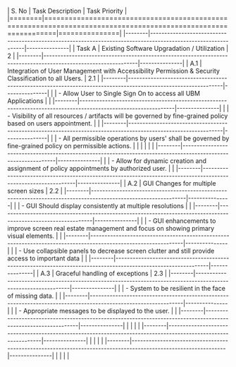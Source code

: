 | S. No  |                                                Task Description                                               | Task Priority |
|========|===============================================================================================================|===============|
|--------|---------------------------------------------------------------------------------------------------------------|---------------|
| Task A | Existing Software Upgradation / Utilization                                                                   |             2 |
|--------|---------------------------------------------------------------------------------------------------------------|---------------|
| A.1    | Integration of User Management with Accessibility Permission & Security Classification to all Users.          |           2.1 |
|--------|---------------------------------------------------------------------------------------------------------------|---------------|
|        | - Allow User to Single Sign On to access all UBM Applications                                                 |               |
|--------|---------------------------------------------------------------------------------------------------------------|---------------|
|        | - Visibility of all resources / artifacts will be governed by fine-grained policy based on users appointment. |               |
|--------|---------------------------------------------------------------------------------------------------------------|---------------|
|        | - All permissible operations by users' shall be governed by fine-grained policy on permissible actions.       |               |
|        |                                                                                                               |               |
|--------|---------------------------------------------------------------------------------------------------------------|---------------|
|        | - Allow for dynamic creation and assignment of policy appointments by authorized user.                        |               |
|--------|---------------------------------------------------------------------------------------------------------------|---------------|
| A.2    | GUI Changes for multiple screen sizes                                                                         |           2.2 |
|--------|---------------------------------------------------------------------------------------------------------------|---------------|
|        | - GUI Should display consistently at multiple resolutions                                                     |               |
|--------|---------------------------------------------------------------------------------------------------------------|---------------|
|        | - GUI enhancements to improve screen real estate management and focus on showing primary visual elements.     |               |
|--------|---------------------------------------------------------------------------------------------------------------|---------------|
|        | - Use collapsible panels to decrease screen clutter and still provide access to important data                |               |
|--------|---------------------------------------------------------------------------------------------------------------|---------------|
| A.3    | Graceful handling of exceptions                                                                               |           2.3 |
|--------|---------------------------------------------------------------------------------------------------------------|---------------|
|        | - System to be resilient in the face of missing data.                                                         |               |
|--------|---------------------------------------------------------------------------------------------------------------|---------------|
|        | - Appropriate messages to be displayed to the user.                                                           |               |
|--------|---------------------------------------------------------------------------------------------------------------|---------------|
|        |                                                                                                               |               |
|--------|---------------------------------------------------------------------------------------------------------------|---------------|
|        |                                                                                                               |               |
|--------|---------------------------------------------------------------------------------------------------------------|---------------|
|        |                                                                                                               |               |


